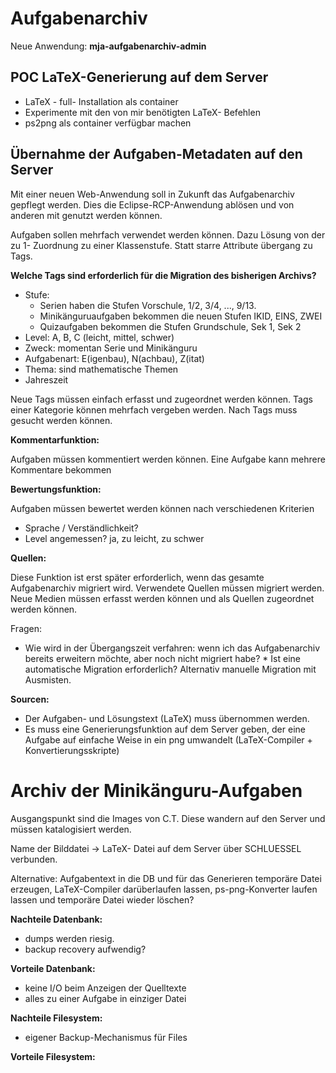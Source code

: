# Aufgabenarchiv

Neue Anwendung: __mja-aufgabenarchiv-admin__

## POC LaTeX-Generierung auf dem Server

* LaTeX - full- Installation als container
* Experimente mit den von mir benötigten LaTeX- Befehlen
* ps2png als container verfügbar machen


## Übernahme der Aufgaben-Metadaten auf den Server

Mit einer neuen Web-Anwendung soll in Zukunft das Aufgabenarchiv gepflegt werden. Dies die Eclipse-RCP-Anwendung ablösen und von anderen mit genutzt werden können.

Aufgaben sollen mehrfach verwendet werden können. Dazu Lösung von der zu 1- Zuordnung zu einer Klassenstufe. Statt starre Attribute übergang zu Tags.

__Welche Tags sind erforderlich für die Migration des bisherigen Archivs?__

* Stufe:
   * Serien haben die Stufen Vorschule, 1/2, 3/4, ..., 9/13.
   * Minikänguruaufgaben bekommen die neuen Stufen IKID, EINS, ZWEI
   * Quizaufgaben bekommen die Stufen Grundschule, Sek 1, Sek 2
* Level: A, B, C (leicht, mittel, schwer)
* Zweck: momentan Serie und Minikänguru
* Aufgabenart: E(igenbau), N(achbau), Z(itat)
* Thema: sind mathematische Themen
* Jahreszeit

Neue Tags müssen einfach erfasst und zugeordnet werden können. Tags einer Kategorie können mehrfach vergeben werden.
Nach Tags muss gesucht werden können.

__Kommentarfunktion:__

Aufgaben müssen kommentiert werden können. Eine Aufgabe kann mehrere Kommentare bekommen

__Bewertungsfunktion:__

Aufgaben müssen bewertet werden können nach verschiedenen Kriterien

* Sprache / Verständlichkeit?
* Level angemessen? ja, zu leicht, zu schwer

__Quellen:__

Diese Funktion ist erst später erforderlich, wenn das gesamte Aufgabenarchiv migriert wird.
Verwendete Quellen müssen migriert werden. Neue Medien müssen erfasst werden können und als Quellen zugeordnet werden können.

Fragen:

* Wie wird in der Übergangszeit verfahren: wenn ich das Aufgabenarchiv bereits erweitern möchte, aber noch nicht migriert habe? * Ist eine automatische Migration erforderlich? Alternativ manuelle Migration mit Ausmisten.

__Sourcen:__

* Der Aufgaben- und Lösungstext (LaTeX) muss übernommen werden.
* Es muss eine Generierungsfunktion auf dem Server geben, der eine Aufgabe auf einfache Weise in ein png umwandelt (LaTeX-Compiler + Konvertierungsskripte)

# Archiv der Minikänguru-Aufgaben

Ausgangspunkt sind die Images von C.T. Diese wandern auf den Server und müssen katalogisiert werden.

Name der Bilddatei -> LaTeX- Datei auf dem Server über SCHLUESSEL verbunden.

Alternative: Aufgabentext in die DB und für das Generieren temporäre Datei erzeugen, LaTeX-Compiler darüberlaufen lassen, ps-png-Konverter laufen lassen und temporäre Datei wieder löschen?

__Nachteile Datenbank:__

* dumps werden riesig.
* backup recovery aufwendig?

__Vorteile Datenbank:__

* keine I/O beim Anzeigen der Quelltexte
* alles zu einer Aufgabe in einziger Datei

__Nachteile Filesystem:__

* eigener Backup-Mechanismus für Files

__Vorteile Filesystem:__


